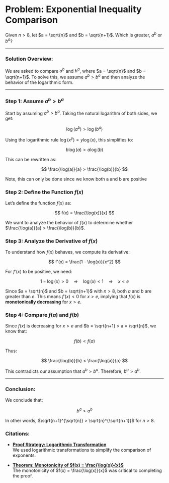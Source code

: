 # Problem: Exponential Inequality Comparison

Given $n > 8$, let $a = \sqrt{n}$ and $b = \sqrt{n+1}$. Which is greater, $a^b$ or $b^a$?

---

### Solution Overview:

We are asked to compare $a^b$ and $b^a$, where $a = \sqrt{n}$ and $b = \sqrt{n+1}$. To solve this, we assume $a^b > b^a$ and then analyze the behavior of the logarithmic form.

---

### Step 1: Assume $a^b > b^a$

Start by assuming $a^b > b^a$. Taking the natural logarithm of both sides, we get:

$$
\log(a^b) > \log(b^a)
$$

Using the logarithmic rule $\log(x^y) = y \log(x)$, this simplifies to:

$$
b \log(a) > a \log(b)
$$

This can be rewritten as:

$$
\frac{\log(a)}{a} > \frac{\log(b)}{b}
$$

Note, this can only be done since we know both a and b are positive

### Step 2: Define the Function $f(x)$

Let’s define the function $f(x)$ as:

$$
f(x) = \frac{\log(x)}{x}
$$

We want to analyze the behavior of $f(x)$ to determine whether $\frac{\log(a)}{a} > \frac{\log(b)}{b}$.

### Step 3: Analyze the Derivative of $f(x)$

To understand how $f(x)$ behaves, we compute its derivative:

$$
f'(x) = \frac{1 - \log(x)}{x^2}
$$

For $f'(x)$ to be positive, we need:

$$
1 - \log(x) > 0 \quad \Rightarrow \quad \log(x) < 1 \quad \Rightarrow \quad x < e
$$

Since $a = \sqrt{n}$ and $b = \sqrt{n+1}$ with $n > 8$, both $a$ and $b$ are greater than $e$. This means $f'(x) < 0$ for $x > e$, implying that $f(x)$ is **monotonically decreasing** for $x > e$.

### Step 4: Compare $f(a)$ and $f(b)$

Since $f(x)$ is decreasing for $x > e$ and $b = \sqrt{n+1} > a = \sqrt{n}$, we know that:

$$
f(b) < f(a)
$$

Thus:

$$
\frac{\log(b)}{b} < \frac{\log(a)}{a}
$$

This contradicts our assumption that $a^b > b^a$. Therefore, $b^a > a^b$.

---

### Conclusion:

We conclude that:

$$
b^a > a^b
$$

In other words, $\sqrt{n+1}^{\sqrt{n}} > \sqrt{n}^{\sqrt{n+1}}$ for $n > 8$.

### Citations:
- **[Proof Strategy: Logarithmic Transformation](./ProofStrategies/LogarithmicTransformation.md)**  
  We used logarithmic transformations to simplify the comparison of exponents.
  
- **[Theorem: Monotonicity of $f(x) = \frac{\log(x)}{x}$](./Theorems/MonotonicityOfLog.md)**  
  The monotonicity of $f(x) = \frac{\log(x)}{x}$ was critical to completing the proof.
